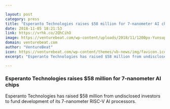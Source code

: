 ```yaml
---

layout: post
category: press
title: "Esperanto Technologies raises $58 million for 7-nanometer AI chips"
date: 2018-11-05 18:21:53
link: https://vrhk.co/2QhCihO
image: https://venturebeat.com/wp-content/uploads/2018/11/1200px-Yunsup_Lee_holding_RISC_V_prototype_chip.jpg?fit=1200%2C801&strip=all
domain: venturebeat.com
author: "VentureBeat"
icon: https://venturebeat.com/wp-content/themes/vb-news/img/favicon.ico
excerpt: "Esperanto Technologies has raised $58 million from undisclosed investors to fund development of its 7-nanometer RISC-V AI processors."

---
```


### Esperanto Technologies raises $58 million for 7-nanometer AI chips

Esperanto Technologies has raised $58 million from undisclosed investors to fund development of its 7-nanometer RISC-V AI processors.